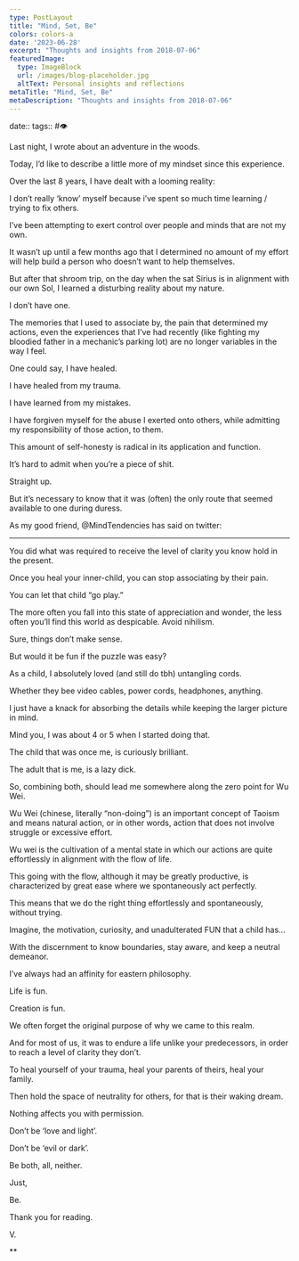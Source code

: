 ```yaml
---
type: PostLayout
title: "Mind, Set, Be"
colors: colors-a
date: '2023-06-28'
excerpt: "Thoughts and insights from 2018-07-06"
featuredImage:
  type: ImageBlock
  url: /images/blog-placeholder.jpg
  altText: Personal insights and reflections
metaTitle: "Mind, Set, Be"
metaDescription: "Thoughts and insights from 2018-07-06"
---
```

date:: 
tags:: #👁

Last night, I wrote about an adventure in the woods.

Today, I’d like to describe a little more of my mindset since this experience.

Over the last 8 years, I have dealt with a looming reality:

I don’t really ‘know’ myself because i’ve spent so much time learning / trying to fix others.

I’ve been attempting to exert control over people and minds that are not my own.

It wasn’t up until a few months ago that I determined no amount of my effort will help build a person who doesn’t want to help themselves.

But after that shroom trip, on the day when the sat Sirius is in alignment with our own Sol, I learned a disturbing reality about my nature.

I don’t have one.

The memories that I used to associate by, the pain that determined my actions, even the experiences that I’ve had recently (like fighting my bloodied father in a mechanic’s parking lot) are no longer variables in the way I feel.

One could say, I have healed.

I have healed from my trauma.

I have learned from my mistakes.

I have forgiven myself for the abuse I exerted onto others, while admitting my responsibility of those action, to them.

This amount of self-honesty is radical in its application and function. 

It’s hard to admit when you’re a piece of shit.

Straight up.

But it’s necessary to know that it was (often) the only route that seemed available to one during duress.

As my good friend, @MindTendencies has said on twitter:

---

You did what was required to receive the level of clarity you know hold in the present.

Once you heal your inner-child, you can stop associating by their pain.

You can let that child “go play.”

The more often you fall into this state of appreciation and wonder, the less often you’ll find this world as despicable. Avoid nihilism.

Sure, things don’t make sense.

But would it be fun if the puzzle was easy?

As a child, I absolutely loved (and still do tbh) untangling cords.

Whether they bee video cables, power cords, headphones, anything.

I just have a knack for absorbing the details while keeping the larger picture in mind.

Mind you, I was about 4 or 5 when I started doing that.

The child that was once me, is curiously brilliant.

The adult that is me, is a lazy dick.

So, combining both, should lead me somewhere along the zero point for Wu Wei.

Wu Wei (chinese, literally “non-doing”) is an important concept of Taoism and means natural action, or in other words, action that does not involve struggle or excessive effort. 

Wu wei is the cultivation of a mental state in which our actions are quite effortlessly in alignment with the flow of life. 

This going with the flow, although it may be greatly productive, is characterized by great ease where we spontaneously act perfectly.

This means that we do the right thing effortlessly and spontaneously, without trying.

Imagine, the motivation, curiosity, and unadulterated FUN that a child has…

With the discernment to know boundaries, stay aware, and keep a neutral demeanor.

I’ve always had an affinity for eastern philosophy.

Life is fun.

Creation is fun.

We often forget the original purpose of why we came to this realm.

And for most of us, it was to endure a life unlike your predecessors, in order to reach a level of clarity they don’t.

To heal yourself of your trauma, heal your parents of theirs, heal your family.

Then hold the space of neutrality for others, for that is their waking dream.

Nothing affects you with permission.

Don’t be ‘love and light’.

Don’t be ‘evil or dark’.

Be both, all, neither.

Just, 

Be.

Thank you for reading.

V.

**